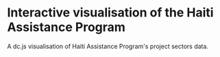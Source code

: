 Interactive visualisation of the Haiti Assistance Program
==============

A dc.js visualisation of Haiti Assistance Program's project sectors data.
